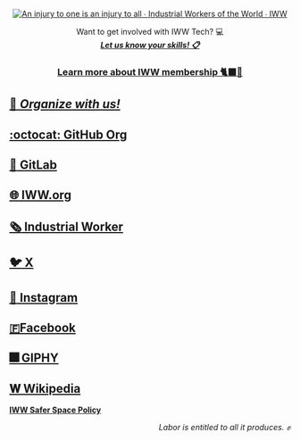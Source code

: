 <div align="center">
  
[![An injury to one is an injury to all ∙ Industrial Workers of the World ∙ IWW](https://media.giphy.com/media/mC23iiUyLMzqLbCEQU/giphy.gif)](https://iww.org)

Want to get involved with IWW Tech? :computer:  
[***Let us know your skills! :clipboard:***](https://forms.gle/X6UnuPwUzh5916aH7)

### [Learn more about IWW membership 🐈‍⬛:closed_book:](https://iww.org/membership)

</div>

## [:handshake: *Organize with us!*](https://iww.org/organize)
## [:octocat: GitHub Org](https://github.com/iww)
## [:fox_face: GitLab](https://gitlab.com/iww)
## [:globe_with_meridians: IWW.org](https://iww.org)
## [:newspaper_roll: Industrial Worker](https://industrialworker.org)
## [:bird: X](https://x.com/iww)
## [:camera_flash: Instagram](https://instagram.com/industrialworkersoftheworld)
## [🇫Facebook](https://facebook.com/iww.org)
## [:fireworks: GIPHY](https://giphy.com/iww)
## [𝐖 Wikipedia](https://en.wikipedia.org/wiki/Industrial_Workers_of_the_World)

[**IWW Safer Space Policy**](https://iww.org/safer-space)

<div align="right">

*Labor is entitled to all it produces. :fist_raised:*

</div>
